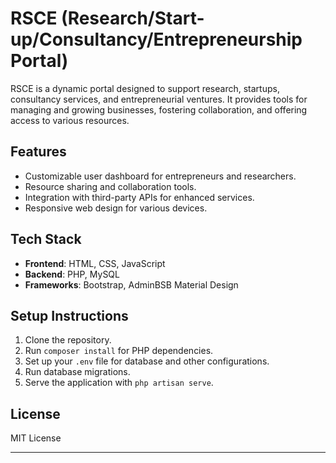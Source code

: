 # RSCE (Research/Start-up/Consultancy/Entrepreneurship Portal)

RSCE is a dynamic portal designed to support research, startups, consultancy services, and entrepreneurial ventures. It provides tools for managing and growing businesses, fostering collaboration, and offering access to various resources.

## Features
- Customizable user dashboard for entrepreneurs and researchers.
- Resource sharing and collaboration tools.
- Integration with third-party APIs for enhanced services.
- Responsive web design for various devices.

## Tech Stack
- **Frontend**: HTML, CSS, JavaScript
- **Backend**: PHP, MySQL
- **Frameworks**: Bootstrap, AdminBSB Material Design

## Setup Instructions

1. Clone the repository.
2. Run `composer install` for PHP dependencies.
3. Set up your `.env` file for database and other configurations.
4. Run database migrations.
5. Serve the application with `php artisan serve`.

## License
MIT License

---
